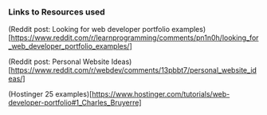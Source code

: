 ### Links to Resources used
(Reddit post: Looking for web developer portfolio examples)[https://www.reddit.com/r/learnprogramming/comments/pn1n0h/looking_for_web_developer_portfolio_examples/]

(Reddit post: Personal Website Ideas)[https://www.reddit.com/r/webdev/comments/13pbbt7/personal_website_ideas/]

(Hostinger 25 examples)[https://www.hostinger.com/tutorials/web-developer-portfolio#1_Charles_Bruyerre]

